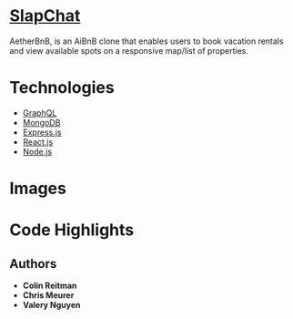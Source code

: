# [SlapChat](https://slapchat2.herokuapp.com/)

AetherBnB, is an AiBnB clone that enables users to book vacation rentals and view available spots on a responsive map/list of properties.

# Technologies

* [GraphQL](https://graphql.org)
* [MongoDB](https://www.mongodb.com/)
* [Express.js](https://expressjs.com/)
* [React.js](https://reactjs.org)
* [Node.js](https://nodejs.org/)

# Images

# Code Highlights

## Authors

* **Colin Reitman**
* **Chris Meurer**
* **Valery Nguyen**
